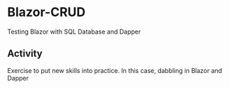 # Blazor-CRUD
Testing Blazor with SQL Database and Dapper</br>
## Activity
Exercise to put new skills into practice.
In this case, dabbling in Blazor and Dapper
